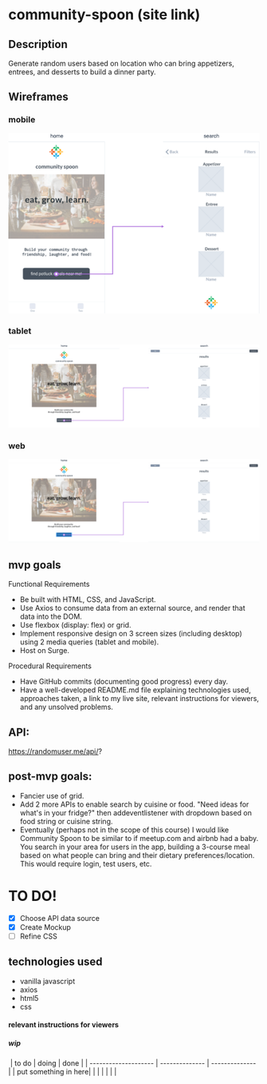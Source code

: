 # community-spoon (site link)


## Description
Generate random users based on location who can bring appetizers, entrees, and desserts to build a dinner party.

## Wireframes

### mobile
![this is my mobile mockup](mockups/community-spoon-flowmap.png)
### tablet
![this is my tablet mockup](mockups/community-spoon-laptop-flowmap.png)
### web
![this is my tablet mockup](mockups/community-spoon-tablet-flowmap.png)

## mvp goals

Functional Requirements
* Be built with HTML, CSS, and JavaScript.
* Use Axios to consume data from an external source, and render that data into the DOM.
* Use flexbox (display: flex) or grid.
* Implement responsive design on 3 screen sizes (including desktop) using 2 media queries (tablet and mobile).
* Host on Surge.

Procedural Requirements
* Have GitHub commits (documenting good progress) every day.
* Have a well-developed README.md file explaining technologies used, approaches taken, a link to my live site, relevant instructions for viewers, and any unsolved problems.

## API: 
https://randomuser.me/api/?

## post-mvp goals: 

* Fancier use of grid. 
* Add 2 more APIs to enable search by cuisine or food.  "Need ideas for what's in your fridge?" then addeventlistener with dropdown based on food string or cuisine string.
* Eventually (perhaps not in the scope of this course) I would like Community Spoon to be similar to if meetup.com and airbnb had a baby.  You search in your area for users in the app, building a 3-course meal based on what people can bring and their dietary preferences/location.  This would require login, test users, etc.  

# TO DO!
<!-- Task List -->
* [x] Choose API data source
* [x] Create Mockup
* [ ]  Refine CSS

## technologies used
* vanilla javascript
* axios
* html5
* css



#### relevant instructions for viewers

##### wip
​
| to do                | doing          |  done          |
| -------------------- | -------------- | -------------- |
| put something in here|                |                |
|                      |                |                |
​
